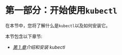 # 第一部分：开始使用`kubectl`

在本节中，您将了解什么是`kubectl`以及如何安装它。

本节包含以下章节:

*   [*第 1 章*](01.html#_idTextAnchor016)*介绍和安装 kubectl*